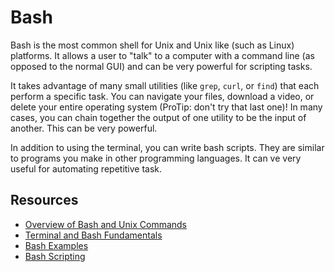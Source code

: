 # Bash 

Bash is the most common shell for Unix and Unix like (such as Linux) platforms. It allows a user to "talk" to a computer with a command line (as opposed to the normal GUI) and can be very powerful for scripting tasks.

It takes advantage of many small utilities (like `grep`, `curl`, or `find`) that each perform a specific task. You can navigate your files, download a video, or delete your entire operating system (ProTip: don't try that last one)! In many cases, you can chain together the output of one utility to be the input of another. This can be very powerful.

In addition to using the terminal, you can write bash scripts. They are similar to programs you make in other programming languages. It can ve very useful for automating repetitive task. 

## Resources 

- [Overview of Bash and Unix Commands](http://info.ee.surrey.ac.uk/Teaching/Unix/index.html)
- [Terminal and Bash Fundamentals](http://tldp.org/LDP/Bash-Beginners-Guide/html/)
- [Bash Examples](https://github.com/OSUOSC/command-line-introduction)  
- [Bash Scripting](https://linuxconfig.org/bash-scripting-tutorial)

